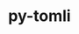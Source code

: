 ---
title: "py-tomli"
layout: cache
categories: [package, v0.22.0]
meta: {"versions": ["2.0.1"], "compilers": ["apple-clang@=15.0.0", "cce@=15.0.1", "gcc@=10.2.1", "gcc@=11.1.0", "gcc@=11.4.0", "gcc@=7.3.1", "gcc@=7.5.0", "gcc@=9.4.0", "oneapi@=2024.0.0"], "oss": ["amzn2", "centos7", "rhel8", "ubuntu18.04", "ubuntu20.04", "ubuntu22.04", "ventura"], "platforms": ["darwin", "linux"], "targets": ["aarch64", "neoverse_n1", "neoverse_v1", "neoverse_v2", "ppc64le", "x86_64_v3", "zen4"], "stacks": ["aws-isc", "aws-isc-aarch64", "data-vis-sdk", "developer-tools", "developer-tools-manylinux2014", "e4s", "e4s-cray-rhel", "e4s-neoverse-v2", "e4s-neoverse_v1", "e4s-oneapi", "e4s-power", "e4s-rocm-external", "ml-darwin-aarch64-mps", "ml-linux-x86_64-cpu", "ml-linux-x86_64-cuda", "radiuss", "root"], "num_specs": 22, "num_specs_by_stack": {"root": 22, "ml-darwin-aarch64-mps": 2, "aws-isc-aarch64": 2, "aws-isc": 1, "developer-tools-manylinux2014": 1, "e4s-cray-rhel": 2, "radiuss": 2, "developer-tools": 1, "e4s-power": 1, "data-vis-sdk": 2, "e4s-neoverse_v1": 1, "e4s-neoverse-v2": 1, "e4s": 3, "e4s-rocm-external": 1, "ml-linux-x86_64-cuda": 2, "ml-linux-x86_64-cpu": 2, "e4s-oneapi": 1}}
spec_details: [{"hash": "q5jnetphi5ices6fwclpfd4kytupib2d", "compiler": "apple-clang@=15.0.0", "versions": ["2.0.1"], "os": "ventura", "platform": "darwin", "target": "aarch64", "variants": ["build_system=python_pip"], "stacks": ["root", "ml-darwin-aarch64-mps"], "size": "-", "tarball": "https://binaries.spack.io/releases/v0.22.0/build_cache/darwin-ventura-aarch64/apple-clang-15.0.0/py-tomli-2.0.1/darwin-ventura-aarch64-apple-clang-15.0.0-py-tomli-2.0.1-q5jnetphi5ices6fwclpfd4kytupib2d.spack"}, {"hash": "o7mx3iv66beb7haevhipwgb2qelcl4r6", "compiler": "apple-clang@=15.0.0", "versions": ["2.0.1"], "os": "ventura", "platform": "darwin", "target": "aarch64", "variants": ["build_system=python_pip"], "stacks": ["root", "ml-darwin-aarch64-mps"], "size": "-", "tarball": "https://binaries.spack.io/releases/v0.22.0/build_cache/darwin-ventura-aarch64/apple-clang-15.0.0/py-tomli-2.0.1/darwin-ventura-aarch64-apple-clang-15.0.0-py-tomli-2.0.1-o7mx3iv66beb7haevhipwgb2qelcl4r6.spack"}, {"hash": "ingytpyttq6hl3jobfehwuwnuht6h75m", "compiler": "gcc@=7.3.1", "versions": ["2.0.1"], "os": "amzn2", "platform": "linux", "target": "aarch64", "variants": ["build_system=python_pip"], "stacks": ["aws-isc-aarch64", "root"], "size": "-", "tarball": "https://binaries.spack.io/releases/v0.22.0/build_cache/linux-amzn2-aarch64/gcc-7.3.1/py-tomli-2.0.1/linux-amzn2-aarch64-gcc-7.3.1-py-tomli-2.0.1-ingytpyttq6hl3jobfehwuwnuht6h75m.spack"}, {"hash": "l2sffvozwex5lrlptblju5vjwbjxw45w", "compiler": "gcc@=7.3.1", "versions": ["2.0.1"], "os": "amzn2", "platform": "linux", "target": "neoverse_n1", "variants": ["build_system=python_pip"], "stacks": ["aws-isc-aarch64", "root"], "size": "-", "tarball": "https://binaries.spack.io/releases/v0.22.0/build_cache/linux-amzn2-neoverse_n1/gcc-7.3.1/py-tomli-2.0.1/linux-amzn2-neoverse_n1-gcc-7.3.1-py-tomli-2.0.1-l2sffvozwex5lrlptblju5vjwbjxw45w.spack"}, {"hash": "kl7h2owxcl64mm5soywdymbg65zyf7aq", "compiler": "gcc@=7.3.1", "versions": ["2.0.1"], "os": "amzn2", "platform": "linux", "target": "x86_64_v3", "variants": ["build_system=python_pip"], "stacks": ["root", "aws-isc"], "size": "-", "tarball": "https://binaries.spack.io/releases/v0.22.0/build_cache/linux-amzn2-x86_64_v3/gcc-7.3.1/py-tomli-2.0.1/linux-amzn2-x86_64_v3-gcc-7.3.1-py-tomli-2.0.1-kl7h2owxcl64mm5soywdymbg65zyf7aq.spack"}, {"hash": "qrm27pybkj7xptxqsanewjkhehjdfrwd", "compiler": "gcc@=10.2.1", "versions": ["2.0.1"], "os": "centos7", "platform": "linux", "target": "x86_64_v3", "variants": ["build_system=python_pip"], "stacks": ["developer-tools-manylinux2014", "root"], "size": "-", "tarball": "https://binaries.spack.io/releases/v0.22.0/build_cache/linux-centos7-x86_64_v3/gcc-10.2.1/py-tomli-2.0.1/linux-centos7-x86_64_v3-gcc-10.2.1-py-tomli-2.0.1-qrm27pybkj7xptxqsanewjkhehjdfrwd.spack"}, {"hash": "gu72jtqt2kgicmsco7uvpk32fop6jjcj", "compiler": "cce@=15.0.1", "versions": ["2.0.1"], "os": "rhel8", "platform": "linux", "target": "zen4", "variants": ["build_system=python_pip"], "stacks": ["root", "e4s-cray-rhel"], "size": "-", "tarball": "https://binaries.spack.io/releases/v0.22.0/build_cache/linux-rhel8-zen4/cce-15.0.1/py-tomli-2.0.1/linux-rhel8-zen4-cce-15.0.1-py-tomli-2.0.1-gu72jtqt2kgicmsco7uvpk32fop6jjcj.spack"}, {"hash": "mvjxcintjxrpbvqbrw5w6wbatklldy4n", "compiler": "cce@=15.0.1", "versions": ["2.0.1"], "os": "rhel8", "platform": "linux", "target": "zen4", "variants": ["build_system=python_pip"], "stacks": ["root", "e4s-cray-rhel"], "size": "-", "tarball": "https://binaries.spack.io/releases/v0.22.0/build_cache/linux-rhel8-zen4/cce-15.0.1/py-tomli-2.0.1/linux-rhel8-zen4-cce-15.0.1-py-tomli-2.0.1-mvjxcintjxrpbvqbrw5w6wbatklldy4n.spack"}, {"hash": "xuofpi4k2onvxb2h4p6o2bw3oip3imwo", "compiler": "gcc@=7.5.0", "versions": ["2.0.1"], "os": "ubuntu18.04", "platform": "linux", "target": "x86_64_v3", "variants": ["build_system=python_pip"], "stacks": ["root", "radiuss"], "size": "-", "tarball": "https://binaries.spack.io/releases/v0.22.0/build_cache/linux-ubuntu18.04-x86_64_v3/gcc-7.5.0/py-tomli-2.0.1/linux-ubuntu18.04-x86_64_v3-gcc-7.5.0-py-tomli-2.0.1-xuofpi4k2onvxb2h4p6o2bw3oip3imwo.spack"}, {"hash": "4l5fnqpz7ryqhxjglnyb3o5fns2ciq5l", "compiler": "gcc@=7.5.0", "versions": ["2.0.1"], "os": "ubuntu18.04", "platform": "linux", "target": "x86_64_v3", "variants": ["build_system=python_pip"], "stacks": ["root", "radiuss"], "size": "-", "tarball": "https://binaries.spack.io/releases/v0.22.0/build_cache/linux-ubuntu18.04-x86_64_v3/gcc-7.5.0/py-tomli-2.0.1/linux-ubuntu18.04-x86_64_v3-gcc-7.5.0-py-tomli-2.0.1-4l5fnqpz7ryqhxjglnyb3o5fns2ciq5l.spack"}, {"hash": "lnzlmcc4plgfnw4nfip5jxtfvr3b4qow", "compiler": "gcc@=7.5.0", "versions": ["2.0.1"], "os": "ubuntu18.04", "platform": "linux", "target": "x86_64_v3", "variants": ["build_system=python_pip"], "stacks": ["developer-tools", "root"], "size": "-", "tarball": "https://binaries.spack.io/releases/v0.22.0/build_cache/linux-ubuntu18.04-x86_64_v3/gcc-7.5.0/py-tomli-2.0.1/linux-ubuntu18.04-x86_64_v3-gcc-7.5.0-py-tomli-2.0.1-lnzlmcc4plgfnw4nfip5jxtfvr3b4qow.spack"}, {"hash": "ehdmwvqroxo55eytpyqi4lafkftoxhye", "compiler": "gcc@=9.4.0", "versions": ["2.0.1"], "os": "ubuntu20.04", "platform": "linux", "target": "ppc64le", "variants": ["build_system=python_pip"], "stacks": ["e4s-power", "root"], "size": "-", "tarball": "https://binaries.spack.io/releases/v0.22.0/build_cache/linux-ubuntu20.04-ppc64le/gcc-9.4.0/py-tomli-2.0.1/linux-ubuntu20.04-ppc64le-gcc-9.4.0-py-tomli-2.0.1-ehdmwvqroxo55eytpyqi4lafkftoxhye.spack"}, {"hash": "6mpg2f6hiubojy5f6dluumxjty42d6at", "compiler": "gcc@=11.1.0", "versions": ["2.0.1"], "os": "ubuntu20.04", "platform": "linux", "target": "x86_64_v3", "variants": ["build_system=python_pip"], "stacks": ["data-vis-sdk", "root"], "size": "-", "tarball": "https://binaries.spack.io/releases/v0.22.0/build_cache/linux-ubuntu20.04-x86_64_v3/gcc-11.1.0/py-tomli-2.0.1/linux-ubuntu20.04-x86_64_v3-gcc-11.1.0-py-tomli-2.0.1-6mpg2f6hiubojy5f6dluumxjty42d6at.spack"}, {"hash": "wtv6645sfkkaqhqdedl3vkubatlmpyps", "compiler": "gcc@=11.1.0", "versions": ["2.0.1"], "os": "ubuntu20.04", "platform": "linux", "target": "x86_64_v3", "variants": ["build_system=python_pip"], "stacks": ["data-vis-sdk", "root"], "size": "-", "tarball": "https://binaries.spack.io/releases/v0.22.0/build_cache/linux-ubuntu20.04-x86_64_v3/gcc-11.1.0/py-tomli-2.0.1/linux-ubuntu20.04-x86_64_v3-gcc-11.1.0-py-tomli-2.0.1-wtv6645sfkkaqhqdedl3vkubatlmpyps.spack"}, {"hash": "7x26ghdku5fptblmt2x74u3q64wwrijg", "compiler": "gcc@=11.4.0", "versions": ["2.0.1"], "os": "ubuntu22.04", "platform": "linux", "target": "neoverse_v1", "variants": ["build_system=python_pip"], "stacks": ["root", "e4s-neoverse_v1"], "size": "-", "tarball": "https://binaries.spack.io/releases/v0.22.0/build_cache/linux-ubuntu22.04-neoverse_v1/gcc-11.4.0/py-tomli-2.0.1/linux-ubuntu22.04-neoverse_v1-gcc-11.4.0-py-tomli-2.0.1-7x26ghdku5fptblmt2x74u3q64wwrijg.spack"}, {"hash": "5noy2ot2o7llqrsdxh3sqo2dbvfilskm", "compiler": "gcc@=11.4.0", "versions": ["2.0.1"], "os": "ubuntu22.04", "platform": "linux", "target": "neoverse_v2", "variants": ["build_system=python_pip"], "stacks": ["e4s-neoverse-v2", "root"], "size": "-", "tarball": "https://binaries.spack.io/releases/v0.22.0/build_cache/linux-ubuntu22.04-neoverse_v2/gcc-11.4.0/py-tomli-2.0.1/linux-ubuntu22.04-neoverse_v2-gcc-11.4.0-py-tomli-2.0.1-5noy2ot2o7llqrsdxh3sqo2dbvfilskm.spack"}, {"hash": "hw3ea7z7kjjpoop3wr6mlxubnv7qa2sh", "compiler": "gcc@=11.4.0", "versions": ["2.0.1"], "os": "ubuntu22.04", "platform": "linux", "target": "x86_64_v3", "variants": ["build_system=python_pip"], "stacks": ["root", "e4s"], "size": "-", "tarball": "https://binaries.spack.io/releases/v0.22.0/build_cache/linux-ubuntu22.04-x86_64_v3/gcc-11.4.0/py-tomli-2.0.1/linux-ubuntu22.04-x86_64_v3-gcc-11.4.0-py-tomli-2.0.1-hw3ea7z7kjjpoop3wr6mlxubnv7qa2sh.spack"}, {"hash": "omx2ht53kpvplfvhgzwd2yqq43zolmoy", "compiler": "gcc@=11.4.0", "versions": ["2.0.1"], "os": "ubuntu22.04", "platform": "linux", "target": "x86_64_v3", "variants": ["build_system=python_pip"], "stacks": ["e4s-rocm-external", "ml-linux-x86_64-cuda", "root", "ml-linux-x86_64-cpu"], "size": "-", "tarball": "https://binaries.spack.io/releases/v0.22.0/build_cache/linux-ubuntu22.04-x86_64_v3/gcc-11.4.0/py-tomli-2.0.1/linux-ubuntu22.04-x86_64_v3-gcc-11.4.0-py-tomli-2.0.1-omx2ht53kpvplfvhgzwd2yqq43zolmoy.spack"}, {"hash": "5afrl3evfur2aqydo5za363gjfpmi6uv", "compiler": "gcc@=11.4.0", "versions": ["2.0.1"], "os": "ubuntu22.04", "platform": "linux", "target": "x86_64_v3", "variants": ["build_system=python_pip"], "stacks": ["root", "e4s"], "size": "-", "tarball": "https://binaries.spack.io/releases/v0.22.0/build_cache/linux-ubuntu22.04-x86_64_v3/gcc-11.4.0/py-tomli-2.0.1/linux-ubuntu22.04-x86_64_v3-gcc-11.4.0-py-tomli-2.0.1-5afrl3evfur2aqydo5za363gjfpmi6uv.spack"}, {"hash": "ezlk7tgwxon2u54ypyintbh3wnhpviva", "compiler": "gcc@=11.4.0", "versions": ["2.0.1"], "os": "ubuntu22.04", "platform": "linux", "target": "x86_64_v3", "variants": ["build_system=python_pip"], "stacks": ["root", "e4s"], "size": "-", "tarball": "https://binaries.spack.io/releases/v0.22.0/build_cache/linux-ubuntu22.04-x86_64_v3/gcc-11.4.0/py-tomli-2.0.1/linux-ubuntu22.04-x86_64_v3-gcc-11.4.0-py-tomli-2.0.1-ezlk7tgwxon2u54ypyintbh3wnhpviva.spack"}, {"hash": "l3uzaggrr6yrclrnxfusflwezcu6umlh", "compiler": "gcc@=11.4.0", "versions": ["2.0.1"], "os": "ubuntu22.04", "platform": "linux", "target": "x86_64_v3", "variants": ["build_system=python_pip"], "stacks": ["ml-linux-x86_64-cuda", "root", "ml-linux-x86_64-cpu"], "size": "-", "tarball": "https://binaries.spack.io/releases/v0.22.0/build_cache/linux-ubuntu22.04-x86_64_v3/gcc-11.4.0/py-tomli-2.0.1/linux-ubuntu22.04-x86_64_v3-gcc-11.4.0-py-tomli-2.0.1-l3uzaggrr6yrclrnxfusflwezcu6umlh.spack"}, {"hash": "dwfbjz6uhctkpg7y7k5wy4zuobrdxioi", "compiler": "oneapi@=2024.0.0", "versions": ["2.0.1"], "os": "ubuntu22.04", "platform": "linux", "target": "x86_64_v3", "variants": ["build_system=python_pip"], "stacks": ["e4s-oneapi", "root"], "size": "-", "tarball": "https://binaries.spack.io/releases/v0.22.0/build_cache/linux-ubuntu22.04-x86_64_v3/oneapi-2024.0.0/py-tomli-2.0.1/linux-ubuntu22.04-x86_64_v3-oneapi-2024.0.0-py-tomli-2.0.1-dwfbjz6uhctkpg7y7k5wy4zuobrdxioi.spack"}]
---